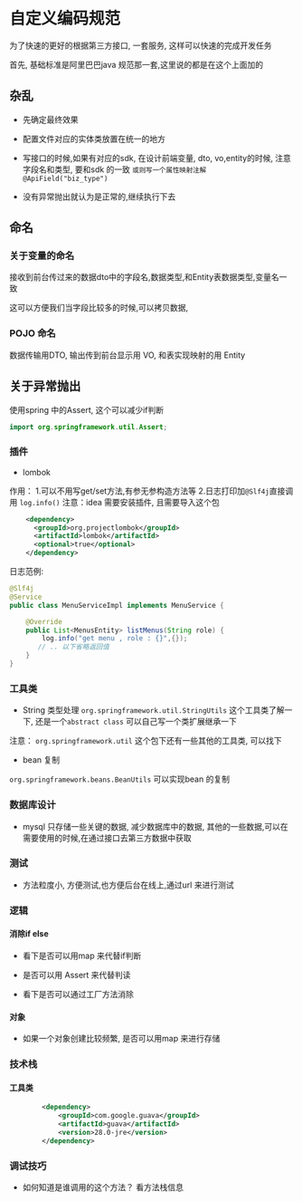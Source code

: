 # 自定义编码规范

为了快速的更好的根据第三方接口, 一套服务, 这样可以快速的完成开发任务

首先, 基础标准是阿里巴巴java 规范那一套,这里说的都是在这个上面加的

## 杂乱

* 先确定最终效果

* 配置文件对应的实体类放置在统一的地方

* 写接口的时候,如果有对应的sdk, 在设计前端变量, dto, vo,entity的时候, 注意字段名和类型, 要和sdk 的一致 `或则写一个属性映射注解 @ApiField("biz_type")`

* 没有异常抛出就认为是正常的,继续执行下去


## 命名

### 关于变量的命名

接收到前台传过来的数据dto中的字段名,数据类型,和Entity表数据类型,变量名一致

这可以方便我们当字段比较多的时候,可以拷贝数据,

### POJO 命名

数据传输用DTO, 输出传到前台显示用 VO, 和表实现映射的用 Entity


## 关于异常抛出

使用spring 中的Assert, 这个可以减少if判断

```java
import org.springframework.util.Assert;
```

### 插件

* lombok 

作用： 
     1.可以不用写get/set方法,有参无参构造方法等
     2.日志打印加`@Slf4j`直接调用 `log.info()`
     注意：idea 需要安装插件, 且需要导入这个包

```xml
    <dependency>
      <groupId>org.projectlombok</groupId>
      <artifactId>lombok</artifactId>
      <optional>true</optional>
    </dependency>
```

日志范例:

```java
@Slf4j
@Service
public class MenuServiceImpl implements MenuService {

    @Override
    public List<MenusEntity> listMenus(String role) {
        log.info("get menu , role : {}",{});
       // .. 以下省略返回值
    }
}
```

### 工具类

* String 类型处理
`org.springframework.util.StringUtils` 这个工具类了解一下, 还是一个`abstract class` 可以自己写一个类扩展继承一下

注意： `org.springframework.util` 这个包下还有一些其他的工具类, 可以找下

* bean 复制

`org.springframework.beans.BeanUtils` 可以实现bean 的复制

### 数据库设计

* mysql 只存储一些关键的数据, 减少数据库中的数据, 其他的一些数据,可以在需要使用的时候,在通过接口去第三方数据中获取

### 测试

* 方法粒度小, 方便测试,也方便后台在线上,通过url 来进行测试

### 逻辑

#### 消除if else

* 看下是否可以用map 来代替if判断

* 是否可以用 Assert 来代替判读

* 看下是否可以通过工厂方法消除

#### 对象

* 如果一个对象创建比较频繁, 是否可以用map 来进行存储


### 技术栈

#### 工具类

```xml
        <dependency>
            <groupId>com.google.guava</groupId>
            <artifactId>guava</artifactId>
            <version>28.0-jre</version>
        </dependency>
```

### 调试技巧

* 如何知道是谁调用的这个方法？ 看方法栈信息

